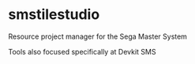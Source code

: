 # smstilestudio
Resource project manager for the Sega Master System

Tools also focused specifically at Devkit SMS
